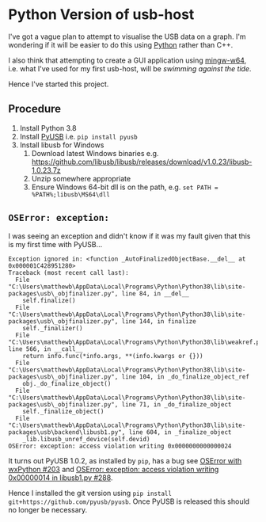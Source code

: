 # Python Version of usb-host

I've got a vague plan to attempt to visualise the USB data on a graph.  I'm wondering if it will be easier to do this using [Python](https://www.python.org/) rather than C++.

I also think that attempting to create a GUI application using [mingw-w64](http://mingw-w64.org/doku.php), i.e. what I've used for my first usb-host, will be *swimming against the tide*.

Hence I've started this project.

## Procedure

1. Install Python 3.8
1. Install [PyUSB](https://github.com/pyusb/pyusb) i.e. `pip install pyusb`
1. Install libusb for Windows
    1. Download latest Windows binaries e.g. https://github.com/libusb/libusb/releases/download/v1.0.23/libusb-1.0.23.7z
    1. Unzip somewhere appropriate
    1. Ensure Windows 64-bit dll is on the path, e.g. `set PATH = %PATH%;libusb\MS64\dll`

## `OSError: exception:`

I was seeing an exception and didn't know if it was my fault given that this is my first time with PyUSB...

    Exception ignored in: <function _AutoFinalizedObjectBase.__del__ at 0x000001C428951280>
    Traceback (most recent call last):
      File "C:\Users\matthewb\AppData\Local\Programs\Python\Python38\lib\site-packages\usb\_objfinalizer.py", line 84, in __del__
        self.finalize()
      File "C:\Users\matthewb\AppData\Local\Programs\Python\Python38\lib\site-packages\usb\_objfinalizer.py", line 144, in finalize
        self._finalizer()
      File "C:\Users\matthewb\AppData\Local\Programs\Python\Python38\lib\weakref.py", line 566, in __call__
        return info.func(*info.args, **(info.kwargs or {}))
      File "C:\Users\matthewb\AppData\Local\Programs\Python\Python38\lib\site-packages\usb\_objfinalizer.py", line 104, in _do_finalize_object_ref
        obj._do_finalize_object()
      File "C:\Users\matthewb\AppData\Local\Programs\Python\Python38\lib\site-packages\usb\_objfinalizer.py", line 71, in _do_finalize_object
        self._finalize_object()
      File "C:\Users\matthewb\AppData\Local\Programs\Python\Python38\lib\site-packages\usb\backend\libusb1.py", line 604, in _finalize_object
        _lib.libusb_unref_device(self.devid)
    OSError: exception: access violation writing 0x0000000000000024

It turns out PyUSB 1.0.2, as installed by `pip`, has a bug see [OSError with wxPython #203](https://github.com/pyusb/pyusb/issues/203) and [OSError: exception: access violation writing 0x00000014 in libusb1.py #288](https://github.com/pyusb/pyusb/issues/288).

Hence I installed the git version using `pip install git+https://github.com/pyusb/pyusb`. Once PyUSB is released this should no longer be necessary.